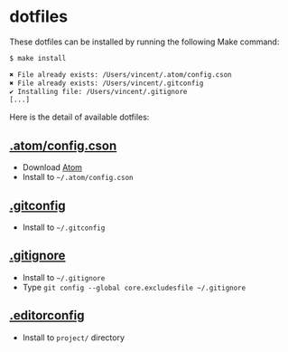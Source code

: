# dotfiles

These dotfiles can be installed by running the following Make command:

```bash
$ make install

✖ File already exists: /Users/vincent/.atom/config.cson
✖ File already exists: /Users/vincent/.gitconfig
✔ Installing file: /Users/vincent/.gitignore
[...]
```

Here is the detail of available dotfiles:

## [.atom/config.cson](https://raw.github.com/eko/dotfiles/master/.atom/config.cson)
  * Download [Atom](https://atom.io)
  * Install to `~/.atom/config.cson`

## [.gitconfig](https://raw.github.com/eko/dotfiles/master/.gitconfig)
  * Install to `~/.gitconfig`

## [.gitignore](https://raw.github.com/eko/dotfiles/master/.gitignore)
  * Install to `~/.gitignore`
  * Type `git config --global core.excludesfile ~/.gitignore`

## [.editorconfig](https://raw.github.com/eko/dotfiles/master/.editorconfig)
  * Install to `project/` directory
